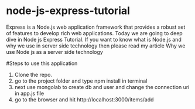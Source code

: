 # node-js-express-tutorial
Express is a  Node.js web application framework that provides a robust set of features to develop rich web applications. Today we are going to deep dive in Node js Express Tutorial. If you want to know what is Node.js and why we use in server side technology then please read my article Why we use Node js as a server side technology


#Steps to use this application

1) Clone the repo.
2) go to the project folder and type npm install in terminal
3) next use mongolab to create db and user and change the connection uri in app.js file
4) go to the browser and hit http://localhost:3000/items/add
